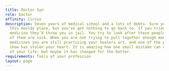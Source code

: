 ```yaml
---
title: Doctor Syn
role: Doctor
affinity: Circus
description: Seven years of medical school and a lots of debts. Sure you could leave
  this mouldy place, but you’ve got nothing to go back to. If you tried to practice
  medicine they’d throw you in jail. You try to look after these people though. Some
  of them are sick. When you are not trying to pull together enough money for some
  medicines you are still practicing your healers art, and one of the people in the
  show has stolen your heart. It is amazing how one small mistake can change the course
  of your life; but maybe it has changed for the better.
requirements: Tools of your profession
layout: page
---
```


